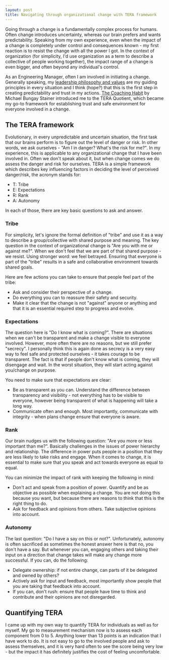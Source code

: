 ```yaml
---
layout: post
title: Navigating through organizational change with TERA framework
---
```

 
Going through a change is a fundamentally complex process for humans. Often change introduces uncertainty, whereas our brain prefers and wants predictability. Speaking from my own experience, even when the impact of a change is completely under control and consequences known - my first reaction is to resist the change with all the power I got. In the context of organization (for simplicity, I'd use organization as a term to describe a collective of people working together), the impact range of a change is even bigger, and often beyond any individual's control. 

As an Engineering Manager, often I am involved in initiating a change. Generally speaking, my [leadership philosophy and values](https://vtorosyan.github.io/engineering-manager-readme/) are my guiding principles in every situation and I think (hope?) that this is the first step in creating predictability and trust in my actions. [The Coaching Habit](https://www.goodreads.com/book/show/29342515-the-coaching-habit) by Michael Bungay Stainer introduced me to the TERA Quotient, which became my go-to framework for establishing trust and safe environment for everyone involved in a change.

## The TERA framework

Evolutionary, in every unpredictable and uncertain situation, the first task that our brains perform is to figure out the level of danger or risk. In other words, we ask ourselves - "Am I in danger? What's the risk for me?". In my experience, this is applicable to any organizational change that I have been involved in. Often we don't speak about it, but when change comes we do assess the danger and risk for ourselves. TERA is a simple framework which describes key influencing factors in deciding the level of perceived danger/risk, the acronym stands for:

- T: Tribe
- E: Expectations
- R: Rank
- A: Autonomy

In each of those, there are key basic questions to ask and answer.

### Tribe

For simplicity, let's ignore the formal definition of "tribe" and use it as a way to describe a group/collective with shared purpose and meaning. The key question in the context of organizational change is "Are you with me or against me?". When we don't feel that we are part of that shared purpose - we resist. Using stronger word: we feel betrayed. Ensuring that everyone is part of the "tribe" results in a safe and collaborative environment towards shared goals. 

Here are few actions you can take to ensure that people feel part of the tribe:

- Ask and consider their perspective of a change.
- Do everything you can to reassure their safety and security. 
- Make it clear that the change is not "against" anyone or anything and that it is an essential required step to progress and evolve.

### Expectations

The question here is "Do I know what is coming?". There are situations when we can't be transparent and make a change visible to everyone involved. However, more often there are no reasons, but we still prefer "secrecy". I personally think this is again done as secrecy is a very easy way to feel safe and protected ourselves - it takes courage to be transparent. The fact is that if people don't know what is coming, they will disengage and wait. In the worst situation, they will start acting against you/change on purpose. 

You need to make sure that expectations are clear:

- Be as transparent as you can. Understand the difference between transparency and visibility - not everything has to be visible to everyone, however being transparent of what is happening will take a long way.
- Communicate often and enough. Most importantly, communicate with integrity - when plans change ensure that everyone is aware. 

### Rank

Our brain nudges us with the following question: "Are you more or less important than me?". Basically challenges in the issues of power hierarchy and relationship. The difference in power puts people in a position that they are less likely to take risks and engage. When it comes to change, it is essential to make sure that you speak and act towards everyone as equal to equal. 

You can minimize the impact of rank with keeping the following in mind:

- Don't act and speak from a position of power. Quantify and be as objective as possible when explaining a change. You are not doing this because you want, but because there are reasons to think that this is the right thing to do.
- Ask for feedback and opinions from others. Take subjective opinions into account.

### Autonomy

The last question: "Do I have a say on this or not?". Unfortunately, autonomy is often sacrificed as sometimes the honest answer here is that no, you don't have a say. But whenever you can, engaging others and taking their input on a direction that change takes will make any change more successful. If you can, do the following:

- Delegate ownership: if not entire change, can parts of it be delegated and owned by others?
- Actively ask for input and feedback, most importantly show people that you are taking that feedback into account.
- If you can, don't rush: ensure that people have time to think and contribute and their opinions are not disregarded.

## Quantifying TERA

I came up with my own way to quantify TERA for individuals as well as for myself. My go to measurement mechanism now is to assess each component from 0 to 5. Anything lower than 13 points is an indication that I have work to do. It is not easy to go to the involved people and ask to assess themselves, and it is very hard often to see the score being very low - but the impact it has definitely justifies the cost of feeling uncomfortable. 